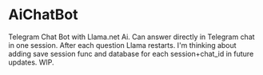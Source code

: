 # AiChatBot
Telegram Chat Bot with Llama.net Ai. Can answer directly in Telegram chat in one session. After each question Llama restarts. I'm thinking about adding save session func and database for each session+chat_id in future updates. WIP. 
